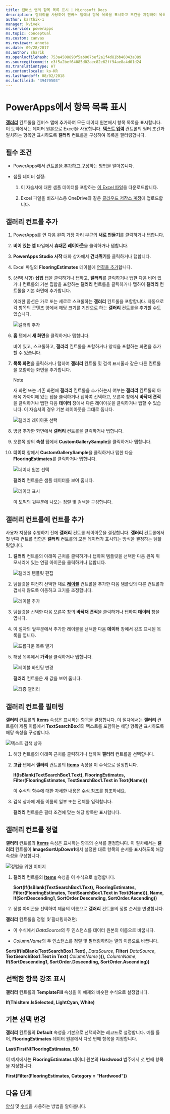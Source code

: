 ```yaml
---
title: 캔버스 앱의 항목 목록 표시 | Microsoft Docs
description: 갤러리를 사용하여 캔버스 앱에서 항목 목록을 표시하고 조건을 지정하여 목록을 필터링합니다.
author: karthik-1
manager: kvivek
ms.service: powerapps
ms.topic: conceptual
ms.custom: canvas
ms.reviewer: anneta
ms.date: 09/28/2017
ms.author: sharik
ms.openlocfilehash: 753a4508890f5ab007bef2a1f4d81bb46043a089
ms.sourcegitcommit: e3f5a2bef64085d02aec82e62ff94ae8a4d01d24
ms.translationtype: HT
ms.contentlocale: ko-KR
ms.lasthandoff: 08/02/2018
ms.locfileid: "39470503"
---
```

# <a name="show-a-list-of-items-in-powerapps"></a>PowerApps에서 항목 목록 표시

**[갤러리](controls/control-gallery.md)** 컨트롤을 캔버스 앱에 추가하여 모든 데이터 원본에서 항목 목록을 표시합니다. 이 토픽에서는 데이터 원본으로 Excel을 사용합니다. **[텍스트 입력](controls/control-text-input.md)** 컨트롤의 필터 조건과 일치하는 항목만 표시하도록 **갤러리** 컨트롤을 구성하여 목록을 필터링합니다.

## <a name="prerequisites"></a>필수 조건

* PowerApps에서 [컨트롤을 추가하고 구성](add-configure-controls.md)하는 방법을 알아봅니다.

* 샘플 데이터 설정:
    1. 이 자습서에 대한 샘플 데이터를 포함하는 [이 Excel 파일](https://az787822.vo.msecnd.net/documentation/get-started-from-data/FlooringEstimates.xlsx)을 다운로드합니다.

    2. Excel 파일을 비즈니스용 OneDrive와 같은 [클라우드 저장소 계정](connections/cloud-storage-blob-connections.md)에 업로드합니다.

## <a name="add-a-gallery-control"></a>갤러리 컨트롤 추가
1. PowerApps를 연 다음 왼쪽 가장 자리 부근의 **새로 만들기**를 클릭하거나 탭합니다.

2. **비어 있는 앱** 타일에서 **휴대폰 레이아웃**을 클릭하거나 탭합니다.

3. **PowerApps Studio 시작** 대화 상자에서 **건너뛰기**를 클릭하거나 탭합니다.

4. Excel 파일의 **FlooringEstimates** 테이블에 [연결을 추가](add-data-connection.md)합니다.

5. (선택 사항) **삽입** 탭을 클릭하거나 탭하고, **갤러리**를 클릭하거나 탭한 다음 비어 있거나 컨트롤의 기본 집합을 포함하는 **갤러리** 컨트롤을 클릭하거나 탭하여 **갤러리** 컨트롤을 기본 화면에 추가합니다.

    이러한 옵션은 가로 또는 세로로 스크롤하는 **갤러리** 컨트롤을 포함합니다. 자동으로 각 항목의 콘텐츠 양에서 해당 크기를 기반으로 하는 **갤러리** 컨트롤을 추가할 수도 있습니다.

    ![갤러리 추가](./media/add-gallery/gallery-dropdown.png)

6. **홈** 탭에서 **새 화면**을 클릭하거나 탭합니다.

    비어 있고, 스크롤하고, **갤러리** 컨트롤을 포함하거나 양식을 포함하는 화면을 추가할 수 있습니다.

7. **목록 화면**을 클릭하거나 탭하여 **갤러리** 컨트롤 및 검색 표시줄과 같은 다른 컨트롤을 포함하는 화면을 추가합니다.

    > [!NOTE]
   > 새 화면 또는 기존 화면에 **갤러리** 컨트롤을 추가하는지 여부는 **갤러리** 컨트롤의 아래쪽 가까이에 있는 탭을 클릭하거나 탭하여 선택하고, 오른쪽 창에서 **바닥재 견적**을 클릭하거나 탭한 다음 **데이터** 창에서 다른 레이아웃을 클릭하거나 탭할 수 있습니다. 이 자습서의 경우 기본 레이아웃을 그대로 둡니다.

    ![갤러리 레이아웃 선택](./media/add-gallery/select-layout.png)

8. 방금 추가한 화면에서 **갤러리** 컨트롤을 클릭하거나 탭합니다.

9. 오른쪽 창의 **속성** 탭에서 **CustomGallerySample**을 클릭하거나 탭합니다.

10. **데이터** 창에서 **CustomGallerySample**을 클릭하거나 탭한 다음 **FlooringEstimates**를 클릭하거나 탭합니다.

    ![데이터 원본 선택](./media/add-gallery/choose-data.png)

    **갤러리** 컨트롤은 샘플 데이터를 보여 줍니다.

    ![데이터 표시](./media/add-gallery/show-data-default.png)

    이 토픽의 뒷부분에 나오는 정렬 및 검색을 구성합니다.

## <a name="add-a-control-to-the-gallery-control"></a>갤러리 컨트롤에 컨트롤 추가
사용자 지정을 수행하기 전에 **갤러리** 컨트롤 레이아웃을 결정합니다. **갤러리** 컨트롤에서 첫 번째 컨트롤 집합은 **갤러리** 컨트롤의 모든 데이터가 표시되는 방식을 결정하는 템플릿입니다.

1. **갤러리** 컨트롤의 아래쪽 근처를 클릭하거나 탭하여 템플릿을 선택한 다음 왼쪽 위 모서리에 있는 연필 아이콘을 클릭하거나 탭합니다.

    ![갤러리 템플릿 편집](./media/add-gallery/edit-item.png)

2. 템플릿을 여전히 선택한 채로 **[레이블](controls/control-text-box.md)** 컨트롤을 추가한 다음 템플릿의 다른 컨트롤과 겹치지 않도록 이동하고 크기를 조정합니다.

    ![레이블 추가](./media/add-gallery/add-text-box.png)
3. 템플릿을 선택한 다음 오른쪽 창의 **바닥재 견적**을 클릭하거나 탭하여 **데이터** 창을 엽니다.

4. 이 절차의 앞부분에서 추가한 레이블을 선택한 다음 **데이터** 창에서 강조 표시된 목록을 엽니다.

    ![드롭다운 목록 열기](./media/add-gallery/open-dropdown.png)

5. 해당 목록에서 **가격**을 클릭하거나 탭합니다.

    ![레이블 바인딩 변경](./media/add-gallery/change-binding.png)

    **갤러리** 컨트롤은 새 값을 보여 줍니다.

    ![최종 갤러리](./media/add-gallery/final-gallery.png)

## <a name="filter-the-gallery-control"></a>갤러리 컨트롤 필터링
**갤러리** 컨트롤의 **[Items](controls/properties-core.md)** 속성은 표시하는 항목을 결정합니다. 이 절차에서는 **갤러리** 컨트롤이 제품 이름에서 **TextSearchBox1**의 텍스트를 포함하는 해당 항목만 표시하도록 해당 속성을 구성합니다.

![텍스트 검색 상자](./media/add-gallery/text-search-box.png)

1. 해당 컨트롤의 아래쪽 근처를 클릭하거나 탭하여 **갤러리** 컨트롤을 선택합니다.

2. **고급** 탭에서 **갤러리** 컨트롤의 **[Items](controls/properties-core.md)** 속성을 이 수식으로 설정합니다.

    **If(IsBlank(TextSearchBox1.Text), FlooringEstimates, Filter(FlooringEstimates, TextSearchBox1.Text in Text(Name)))**

    이 수식의 함수에 대한 자세한 내용은 [수식 참조](formula-reference.md)를 참조하세요.

3. 검색 상자에 제품 이름의 일부 또는 전체를 입력합니다.

    **갤러리** 컨트롤은 필터 조건에 맞는 해당 항목만 표시합니다.

## <a name="sort-the-gallery-control"></a>갤러리 컨트롤 정렬
**갤러리** 컨트롤의 **[Items](controls/properties-core.md)** 속성은 표시하는 항목의 순서를 결정합니다. 이 절차에서는 **갤러리** 컨트롤이 **ImageSortUpDown1**에서 설정한 대로 항목의 순서를 표시하도록 해당 속성을 구성합니다.

![정렬을 위한 이미지](./media/add-gallery/image-sorting.png)

1. **갤러리** 컨트롤의 **[Items](controls/properties-core.md)** 속성을 이 수식으로 설정합니다.

    **Sort(If(IsBlank(TextSearchBox1.Text), FlooringEstimates, Filter(FlooringEstimates, TextSearchBox1.Text in Text(Name))), Name, If(SortDescending1, SortOrder.Descending, SortOrder.Ascending))**

2. 정렬 아이콘을 선택하여 제품의 이름으로 **갤러리** 컨트롤의 정렬 순서를 변경합니다.

**갤러리** 컨트롤을 정렬 *및* 필터링하려면:

* 이 수식에서 *DataSource*의 두 인스턴스를 데이터 원본의 이름으로 바꿉니다.

* *ColumnName*의 두 인스턴스를 정렬 및 필터링하려는 열의 이름으로 바꿉니다.

**Sort(If(IsBlank(TextSearchBox1.Text),** *DataSource*, **Filter(** *DataSource*, **TextSearchBox1.Text in Text(** *ColumnName* **))),** *ColumnName*, **If(SortDescending1, SortOrder.Descending, SortOrder.Ascending))**

## <a name="highlight-the-selected-item"></a>선택한 항목 강조 표시
**갤러리** 컨트롤의 **TemplateFill** 속성을 이 예제와 비슷한 수식으로 설정합니다.

**If(ThisItem.IsSelected, LightCyan, White)**

## <a name="change-the-default-selection"></a>기본 선택 변경
**갤러리** 컨트롤의 **Default** 속성을 기본으로 선택하려는 레코드로 설정합니다. 예를 들어, **FlooringEstimates** 데이터 원본에서 다섯 번째 항목을 지정합니다.

**Last(FirstN(FlooringEstimates, 5))**

이 예제에서는 **FlooringEstimates** 데이터 원본의 **Hardwood** 범주에서 첫 번째 항목을 지정합니다.

**First(Filter(FlooringEstimates, Category = "Hardwood"))**

## <a name="next-steps"></a>다음 단계
[양식](working-with-forms.md) 및 [수식](working-with-formulas.md)을 사용하는 방법을 알아봅니다.
